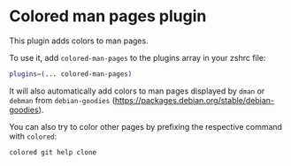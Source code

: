 # Colored man pages plugin

This plugin adds colors to man pages.

To use it, add `colored-man-pages` to the plugins array in your zshrc file:

```zsh
plugins=(... colored-man-pages)
```

It will also automatically add colors to man pages displayed by `dman` or `debman` from `debian-goodies` (https://packages.debian.org/stable/debian-goodies).

You can also try to color other pages by prefixing the respective command with `colored`:

```zsh
colored git help clone
```
